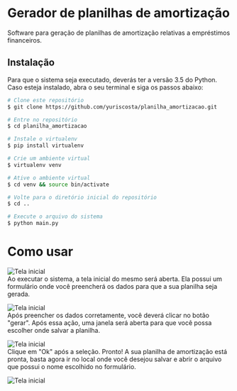 # Gerador de planilhas de amortização
Software para geração de planilhas de amortização relativas a empréstimos financeiros.

## Instalação
Para que o sistema seja executado, deverás ter a versão 3.5 do Python. Caso esteja instalado, abra o seu terminal e siga os passos abaixo:
```bash
# Clone este repositório
$ git clone https://github.com/yuriscosta/planilha_amortizacao.git

# Entre no repositório
$ cd planilha_amortizacao

# Instale o virtualenv
$ pip install virtualenv

# Crie um ambiente virtual
$ virtualenv venv

# Ative o ambiente virtual
$ cd venv && source bin/activate

# Volte para o diretório inicial do repositório
$ cd ..

# Execute o arquivo do sistema
$ python main.py
```

# Como usar
![Tela inicial](http://i.imgur.com/TlvXTfE.png) <br>
Ao executar o sistema, a tela inicial do mesmo será aberta. Ela possui um formulário onde você preencherá os dados para que a sua planilha seja gerada.

![Tela inicial](http://i.imgur.com/NsTONHJ.png) <br>
Após preencher os dados corretamente, você deverá clicar no botão "gerar". Após essa ação, uma janela será aberta para que você possa escolher onde salvar a planilha.

![Tela inicial](http://i.imgur.com/gvnW8df.png) <br>
Clique em "Ok" após a seleção. Pronto! A sua planilha de amortização está pronta, basta agora ir no local onde você desejou salvar e abrir o arquivo que possui o nome escolhido no formulário.

![Tela inicial](http://i.imgur.com/vD9Zu47.png)
